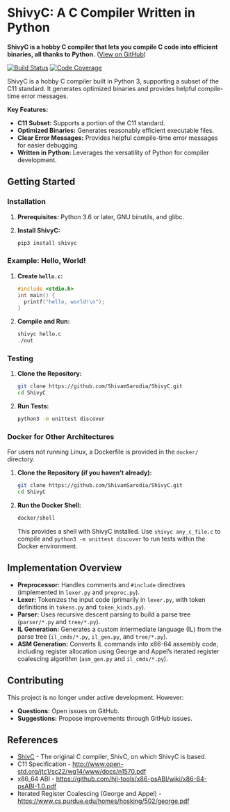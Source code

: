 # ShivyC: A C Compiler Written in Python

**ShivyC is a hobby C compiler that lets you compile C code into efficient binaries, all thanks to Python.** ([View on GitHub](https://github.com/ShivamSarodia/ShivyC))

[![Build Status](https://travis-ci.org/ShivamSarodia/ShivyC.svg?branch=master)](https://travis-ci.org/ShivamSarodia/ShivyC)
[![Code Coverage](https://codecov.io/gh/ShivamSarodia/ShivyC/branch/master/graph/badge.svg)](https://codecov.io/gh/ShivamSarodia/ShivyC)

ShivyC is a hobby C compiler built in Python 3, supporting a subset of the C11 standard. It generates optimized binaries and provides helpful compile-time error messages.

**Key Features:**

*   **C11 Subset:** Supports a portion of the C11 standard.
*   **Optimized Binaries:** Generates reasonably efficient executable files.
*   **Clear Error Messages:** Provides helpful compile-time error messages for easier debugging.
*   **Written in Python:** Leverages the versatility of Python for compiler development.

## Getting Started

### Installation

1.  **Prerequisites:** Python 3.6 or later, GNU binutils, and glibc.
2.  **Install ShivyC:**

    ```bash
    pip3 install shivyc
    ```

### Example: Hello, World!

1.  **Create `hello.c`:**

    ```c
    #include <stdio.h>
    int main() {
      printf("hello, world!\n");
    }
    ```

2.  **Compile and Run:**

    ```bash
    shivyc hello.c
    ./out
    ```

### Testing

1.  **Clone the Repository:**

    ```bash
    git clone https://github.com/ShivamSarodia/ShivyC.git
    cd ShivyC
    ```

2.  **Run Tests:**

    ```bash
    python3 -m unittest discover
    ```

### Docker for Other Architectures

For users not running Linux, a Dockerfile is provided in the `docker/` directory.

1.  **Clone the Repository (if you haven't already):**

    ```bash
    git clone https://github.com/ShivamSarodia/ShivyC.git
    cd ShivyC
    ```

2.  **Run the Docker Shell:**

    ```bash
    docker/shell
    ```

    This provides a shell with ShivyC installed. Use `shivyc any_c_file.c` to compile and `python3 -m unittest discover` to run tests within the Docker environment.

## Implementation Overview

*   **Preprocessor:** Handles comments and `#include` directives (implemented in `lexer.py` and `preproc.py`).
*   **Lexer:** Tokenizes the input code (primarily in `lexer.py`, with token definitions in `tokens.py` and `token_kinds.py`).
*   **Parser:** Uses recursive descent parsing to build a parse tree (`parser/*.py` and `tree/*.py`).
*   **IL Generation:** Generates a custom intermediate language (IL) from the parse tree (`il_cmds/*.py`, `il_gen.py`, and `tree/*.py`).
*   **ASM Generation:** Converts IL commands into x86-64 assembly code, including register allocation using George and Appel’s iterated register coalescing algorithm (`asm_gen.py` and `il_cmds/*.py`).

## Contributing

This project is no longer under active development. However:

*   **Questions:** Open issues on GitHub.
*   **Suggestions:** Propose improvements through GitHub issues.

## References

*   [ShivC](https://github.com/ShivamSarodia/ShivC) - The original C compiler, ShivC, on which ShivyC is based.
*   C11 Specification - http://www.open-std.org/jtc1/sc22/wg14/www/docs/n1570.pdf
*   x86_64 ABI - https://github.com/hjl-tools/x86-psABI/wiki/x86-64-psABI-1.0.pdf
*   Iterated Register Coalescing (George and Appel) - https://www.cs.purdue.edu/homes/hosking/502/george.pdf